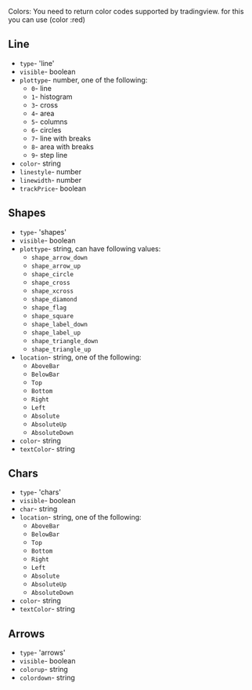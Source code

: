 

Colors:
You need to return color codes supported by tradingview.
for this you can use (color :red)




## Line

* `type`- 'line'
* `visible`- boolean
* `plottype`- number, one of the following:
  * `0`- line
  * `1`- histogram
  * `3`- cross
  * `4`- area
  * `5`- columns
  * `6`- circles
  * `7`- line with breaks
  * `8`- area with breaks
  * `9`- step line
* `color`- string
* `linestyle`- number
* `linewidth`- number
* `trackPrice`- boolean

## Shapes

* `type`- 'shapes'
* `visible`- boolean
* `plottype`- string, can have following values:
  * `shape_arrow_down`
  * `shape_arrow_up`
  * `shape_circle`
  * `shape_cross`
  * `shape_xcross`
  * `shape_diamond`
  * `shape_flag`
  * `shape_square`
  * `shape_label_down`
  * `shape_label_up`
  * `shape_triangle_down`
  * `shape_triangle_up`
* `location`- string, one of the following:
  * `AboveBar`
  * `BelowBar`
  * `Top`
  * `Bottom`
  * `Right`
  * `Left`
  * `Absolute`
  * `AbsoluteUp`
  * `AbsoluteDown`
* `color`- string
* `textColor`- string

## Chars

* `type`- 'chars'
* `visible`- boolean
* `char`- string
* `location`- string, one of the following:
  * `AboveBar`
  * `BelowBar`
  * `Top`
  * `Bottom`
  * `Right`
  * `Left`
  * `Absolute`
  * `AbsoluteUp`
  * `AbsoluteDown`
* `color`- string
* `textColor`- string

## Arrows

* `type`- 'arrows'
* `visible`- boolean
* `colorup`- string
* `colordown`- string
